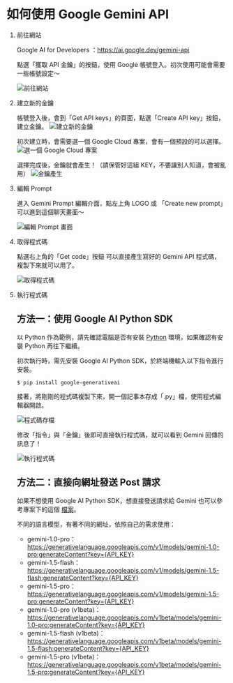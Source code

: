 # 如何使用 Google Gemini API

1.  前往網站

    Google AI for Developers ：https://ai.google.dev/gemini-api

    點選「獲取 API 金鑰」的按鈕，使用 Google 帳號登入。初次使用可能會需要一些帳號設定～

    ![前往網站](Image/image_01.png)

2.  建立新的金鑰

    帳號登入後，會到「Get API keys」的頁面，點選「Create API key」按鈕，建立金鑰。
    ![建立新的金鑰](Image/image_02.png)

    初次建立時，會需要選一個 Google Cloud 專案，會有一個預設的可以選擇。
    ![選一個 Google Cloud 專案](Image/image_03.png)

    選擇完成後，金鑰就會產生！（請保管好這組 KEY，不要讓別人知道，會被亂用）
    ![金鑰產生](Image/image_04.png)

3.  編輯 Prompt

    進入 Gemini Prompt 編輯介面，點左上角 LOGO 或 「Create new prompt」可以進到這個聊天畫面～

    ![編輯 Prompt 畫面](Image/image_05.png)

4.  取得程式碼

    點選右上角的「Get code」按鈕
    可以直接產生寫好的 Gemini API 程式碼，複製下來就可以用了。

    ![取得程式碼](Image/image_06.png)

5.  執行程式碼

    ## 方法一：使用 Google AI Python SDK

    以 Python 作為範例，請先確認電腦是否有安裝 [Python](https://www.python.org/) 環境，如果確認有安裝 Python 再往下繼續。

    初次執行時，需先安裝 Google AI Python SDK，於終端機輸入以下指令進行安裝。

    ```
    $ pip install google-generativeai
    ```

    接著，將剛剛的程式碼複製下來，開一個記事本存成「.py」檔，使用程式編輯器開啟。

    ![程式碼存檔](Image/image_07.png)

    修改「指令」與「金鑰」後即可直接執行程式碼，就可以看到 Gemini 回傳的訊息了！

    ![執行程式碼](Image/image_08.png)

    ## 方法二：直接向網址發送 Post 請求

    如果不想使用 Google AI Python SDK，想直接發送請求給 Gemini
    也可以參考專案下的這個 [檔案](Example/requests-post.py)。

    不同的語言模型，有著不同的網址，依照自己的需求使用：

    - gemini-1.0-pro：https://generativelanguage.googleapis.com/v1/models/gemini-1.0-pro:generateContent?key={API_KEY}
    - gemini-1.5-flash：https://generativelanguage.googleapis.com/v1/models/gemini-1.5-flash:generateContent?key={API_KEY}
    - gemini-1.5-pro：https://generativelanguage.googleapis.com/v1/models/gemini-1.5-pro:generateContent?key={API_KEY}
    - gemini-1.0-pro (v1beta)：https://generativelanguage.googleapis.com/v1beta/models/gemini-1.0-pro:generateContent?key={API_KEY}
    - gemini-1.5-flash (v1beta)：https://generativelanguage.googleapis.com/v1beta/models/gemini-1.5-flash:generateContent?key={API_KEY}
    - gemini-1.5-pro (v1beta)：https://generativelanguage.googleapis.com/v1beta/models/gemini-1.5-pro:generateContent?key={API_KEY}
